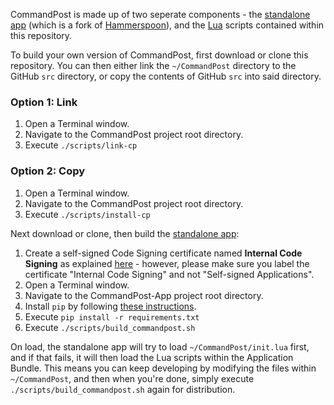 CommandPost is made up of two seperate components - the [standalone app](https://github.com/CommandPost/CommandPost-App) (which is a fork of [Hammerspoon](http://www.hammerspoon.org)), and the [Lua](https://www.lua.org/about.html) scripts contained within this repository.

To build your own version of CommandPost, first download or clone this repository. You can then either link the `~/CommandPost` directory to the GitHub `src` directory, or copy the contents of GitHub `src` into said directory.

### Option 1: Link

1. Open a Terminal window.
2. Navigate to the CommandPost project root directory.
3. Execute `./scripts/link-cp`

### Option 2: Copy

1. Open a Terminal window.
2. Navigate to the CommandPost project root directory.
2. Execute `./scripts/install-cp`

Next download or clone, then build the [standalone app](https://github.com/CommandPost/CommandPost-App):

1. Create a self-signed Code Signing certificate named **Internal Code Signing** as explained [here](http://bd808.com/blog/2013/10/21/creating-a-self-signed-code-certificate-for-xcode/) - however, please make sure you label the certificate "Internal Code Signing" and not "Self-signed Applications".
2. Open a Terminal window.
3. Navigate to the CommandPost-App project root directory.
4. Install `pip` by following [these instructions](https://packaging.python.org/installing/#install-pip-setuptools-and-wheel).
5. Execute `pip install -r requirements.txt`
4. Execute `./scripts/build_commandpost.sh`

On load, the standalone app will try to load `~/CommandPost/init.lua` first, and if that fails, it will then load the Lua scripts within the Application Bundle. This means you can keep developing by modifying the files within `~/CommandPost`, and then when you're done, simply execute `./scripts/build_commandpost.sh` again for distribution.